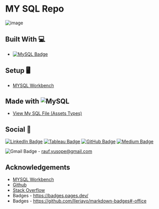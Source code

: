 # MY SQL Repo

![image](https://user-images.githubusercontent.com/96287600/163976546-c012a39b-1734-4e36-9696-6fe7c8a3aad7.png)

## Built With 💻

- [![MySQL Badge](https://img.shields.io/badge/MySQL-4479A1?logo=mysql&logoColor=fff&style=flat)](https://www.mysql.com/)

## Setup 🖥️
- [MYSQL Workbench](https://www.mysql.com/products/workbench/)


## Made with ![MySQL](https://img.shields.io/badge/mysql-%2300f.svg?style=for-the-badge&logo=mysql&logoColor=white)

- [View My SQL File (Assets Types)](https://github.com/abdrauf26/my_sql_repo/blob/main/my_sql_personal_assets_types.sql)


## Social 📧 

[![LinkedIn Badge](https://img.shields.io/badge/LinkedIn-0A66C2?logo=linkedin&logoColor=fff&style=flat)](https://www.linkedin.com/in/abdrauf26/) [![Tableau Badge](https://img.shields.io/badge/Tableau-E97627?logo=tableau&logoColor=fff&style=flat)](https://public.tableau.com/app/profile/mohamed.abdul.rauf) [![GitHub Badge](https://img.shields.io/badge/GitHub-181717?logo=github&logoColor=fff&style=flat)](https://github.com/abdrauf26) [![Medium Badge](https://img.shields.io/badge/Medium-000?logo=medium&logoColor=fff&style=flat)](https://medium.com/@rauf.yusope) 

![Gmail Badge](https://img.shields.io/badge/Gmail-EA4335?logo=gmail&logoColor=fff&style=flat) - rauf.yusope@gmail.com

## Acknowledgements

- [MYSQL Workbench](https://www.mysql.com/products/workbench/)
- [Github](https://github.com/)
- [Stack Overflow](https://stackoverflow.com/)
- Badges - https://badges.pages.dev/
- Badges - https://github.com/Ileriayo/markdown-badges#-office


